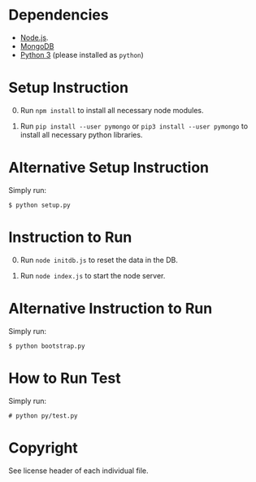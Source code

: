 Dependencies
============
- [Node.js](https://nodejs.org/en/).
- [MongoDB](https://www.mongodb.com/)
- [Python 3](https://docs.python.org/3/) (please installed as `python`)

Setup Instruction
=================
0. Run `npm install` to install all necessary node modules.

1. Run `pip install --user pymongo` or `pip3 install --user pymongo` to install
   all necessary python libraries.

Alternative Setup Instruction
=============================
Simply run:

    $ python setup.py

Instruction to Run
==================
0. Run `node initdb.js` to reset the data in the DB.

1. Run `node index.js` to start the node server.

Alternative Instruction to Run
==============================
Simply run:

    $ python bootstrap.py

How to Run Test
===============
Simply run:

    # python py/test.py

Copyright
=========
See license header of each individual file.
